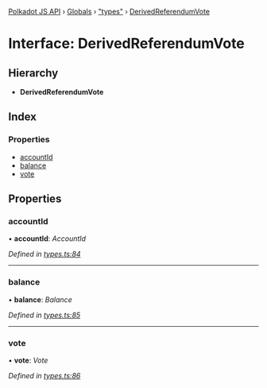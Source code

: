 [Polkadot JS API](../README.md) › [Globals](../globals.md) › ["types"](../modules/_types_.md) › [DerivedReferendumVote](_types_.derivedreferendumvote.md)

# Interface: DerivedReferendumVote

## Hierarchy

* **DerivedReferendumVote**

## Index

### Properties

* [accountId](_types_.derivedreferendumvote.md#accountid)
* [balance](_types_.derivedreferendumvote.md#balance)
* [vote](_types_.derivedreferendumvote.md#vote)

## Properties

###  accountId

• **accountId**: *AccountId*

*Defined in [types.ts:84](https://github.com/polkadot-js/api/blob/2be97310d3/packages/api-derive/src/types.ts#L84)*

___

###  balance

• **balance**: *Balance*

*Defined in [types.ts:85](https://github.com/polkadot-js/api/blob/2be97310d3/packages/api-derive/src/types.ts#L85)*

___

###  vote

• **vote**: *Vote*

*Defined in [types.ts:86](https://github.com/polkadot-js/api/blob/2be97310d3/packages/api-derive/src/types.ts#L86)*
